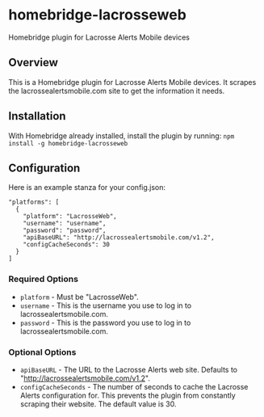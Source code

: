 # homebridge-lacrosseweb
Homebridge plugin for Lacrosse Alerts Mobile devices

## Overview

This is a Homebridge plugin for Lacrosse Alerts Mobile devices. It
scrapes the lacrossealertsmobile.com site to get the information it needs.

## Installation

With Homebridge already installed, install the plugin by running:
`npm install -g homebridge-lacrosseweb`

## Configuration

Here is an example stanza for your config.json:

    "platforms": [
      {
        "platform": "LacrosseWeb",
        "username": "username",
        "password": "password",
        "apiBaseURL": "http://lacrossealertsmobile.com/v1.2",
        "configCacheSeconds": 30
      }
    ]

### Required Options

* `platform` - Must be "LacrosseWeb".
* `username` - This is the username you use to log in to lacrossealertsmobile.com.
* `password` - This is the password you use to log in to lacrossealertsmobile.com.

### Optional Options

* `apiBaseURL` - The URL to the Lacrosse Alerts web site. Defaults to "http://lacrossealertsmobile.com/v1.2".
* `configCacheSeconds` - The number of seconds to cache the Lacrosse Alerts configuration for. This prevents the plugin from constantly scraping their website. The default value is 30.
